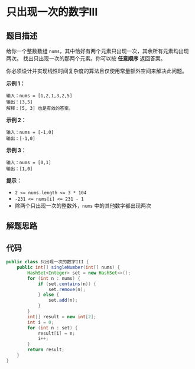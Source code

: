 # 只出现一次的数字III

## 题目描述

给你一个整数数组 `nums`，其中恰好有两个元素只出现一次，其余所有元素均出现两次。 找出只出现一次的那两个元素。你可以按 **任意顺序** 返回答案。

你必须设计并实现线性时间复杂度的算法且仅使用常量额外空间来解决此问题。

 

**示例 1：**

```
输入：nums = [1,2,1,3,2,5]
输出：[3,5]
解释：[5, 3] 也是有效的答案。
```

**示例 2：**

```
输入：nums = [-1,0]
输出：[-1,0]
```

**示例 3：**

```
输入：nums = [0,1]
输出：[1,0]
```

 

**提示：**

- `2 <= nums.length <= 3 * 104`
- `-231 <= nums[i] <= 231 - 1`
- 除两个只出现一次的整数外，`nums` 中的其他数字都出现两次



## 解题思路





## 代码

```java
public class 只出现一次的数字III {
    public int[] singleNumber(int[] nums) {
        HashSet<Integer> set = new HashSet<>();
        for (int n : nums) {
            if (set.contains(n)) {
                set.remove(n);
            } else {
                set.add(n);
            }
        }
        int[] result = new int[2];
        int i = 0;
        for (int n : set) {
            result[i] = n;
            i++;
        }
        return result;
    }
}
```

